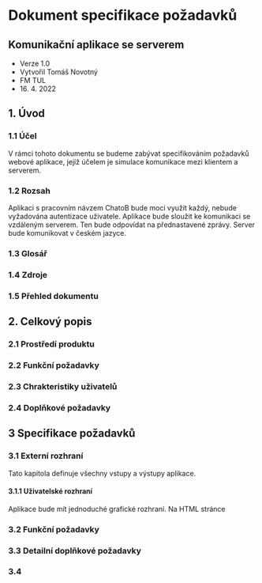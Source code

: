 # Dokument specifikace požadavků
## Komunikační aplikace se serverem

- Verze 1.0
- Vytvořil Tomáš Novotný
- FM TUL
- 16\. 4\. 2022

## 1. Úvod
### 1.1 Účel
V rámci tohoto dokumentu se budeme zabývat specifikováním požadavků webové aplikace, jejíž
účelem je simulace komunikace mezi klientem a serverem.

### 1.2 Rozsah
Aplikaci s pracovním návzem ChatoB bude moci využít každý, nebude vyžadována autentizace uživatele.
Aplikace bude sloužit ke komunikaci se vzdáleným serverem. Ten bude odpovídat na přednastavené zprávy. Server bude komunikovat v českém jazyce.

### 1.3 Glosář

### 1.4 Zdroje

### 1.5 Přehled dokumentu

## 2. Celkový popis
### 2.1 Prostředí produktu

### 2.2 Funkční požadavky

### 2.3 Chrakteristiky uživatelů

### 2.4 Doplňkové požadavky

## 3 Specifikace požadavků
### 3.1 Externí rozhraní
Tato kapitola definuje všechny vstupy a výstupy aplikace.

#### 3.1.1 Uživatelské rozhraní
Aplikace bude mít jednoduché grafické rozhraní. Na HTML stránce 

### 3.2 Funkční požadavky

### 3.3 Detailní doplňkové požadavky

### 3.4